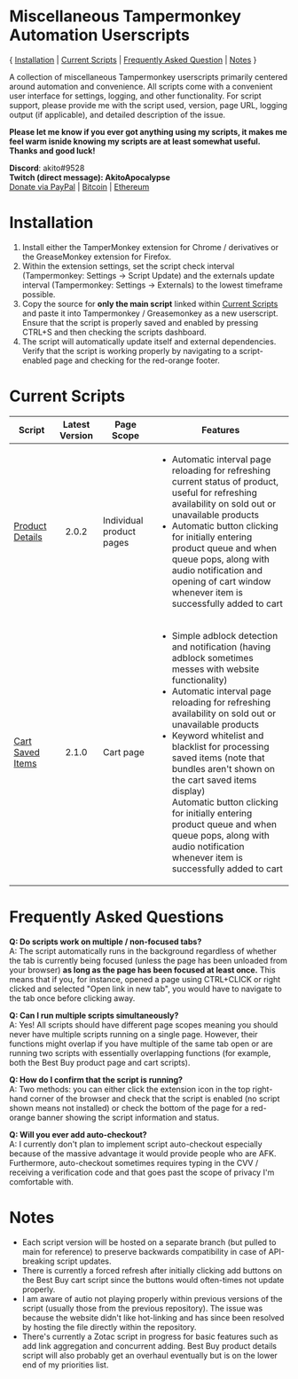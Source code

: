 # Miscellaneous Tampermonkey Automation Userscripts  
{ [Installation](<https://github.com/albert-sun/tamper-scripts#Installation>) | [Current Scripts](<https://github.com/albert-sun/tamper-scripts#Current-Scripts>) | [Frequently Asked Question](<https://github.com/albert-sun/tamper-scripts#Frequently-Asked-Questions>) | [Notes](<https://github.com/albert-sun/tamper-scripts#Notes>) }

A collection of miscellaneous Tampermonkey userscripts primarily centered around automation and convenience. All scripts come with a convenient user interface for settings, logging, and other functionality. For script support, please provide me with the script used, version, page URL, logging output (if applicable), and detailed description of the issue.

 **Please let me know if you ever got anything using my scripts, it makes me feel warm isnide knowing my scripts are at least somewhat useful. Thanks and good luck!**  

**Discord**: akito#9528  
**Twitch (direct message): AkitoApocalypse**  
[Donate via PayPal](<https://www.paypal.com/donate?business=GFVTB9U2UGDL6&currency_code=USD>) | [Bitcoin](1KgcytPHXNwboNbXUN3ZyuASDZWt8Qcf1t) | [Ethereum](0xAf9EB617c81B050517E9A8826E4c93DcC182AeaD)  

# Installation  
1. Install either the TamperMonkey extension for Chrome / derivatives or the GreaseMonkey extension for Firefox. 
2. Within the extension settings, set the script check interval (Tampermonkey: Settings -> Script Update) and the externals update interval (Tampermonkey: Settings -> Externals) to the lowest timeframe possible.
3. Copy the source for **only the main script** linked within [Current Scripts](<https://github.com/albert-sun/tamper-scripts#Current-Scripts>) and paste it into Tampermonkey / Greasemonkey as a new userscript. Ensure that the script is properly saved and enabled by pressing CTRL+S and then checking the scripts dashboard.
4. The script will automatically update itself and external dependencies. Verify that the script is working properly by navigating to a script-enabled page and checking for the red-orange footer.

# Current Scripts
|Script|Latest Version|Page Scope|Features|
|----------------|:------------:|------------------------|--------|
|[Product Details](https://github.com/albert-sun/tamper-scripts/tree/bestbuy-products-2.1.0/bestbuy-products/script_main.js)|2.0.2|Individual product pages|<ul><li>Automatic interval page reloading for refreshing current status of product, useful for refreshing availability on sold out or unavailable products</li><li>Automatic button clicking for initially entering product queue and when queue pops, along with audio notification and opening of cart window whenever item is successfully added to cart</ul>|
|[Cart Saved Items](https://github.com/albert-sun/tamper-scripts/tree/bestbuy-cart-2.2.0/bestbuy-cart/script_main.js)|2.1.0|Cart page|<ul><li>Simple adblock detection and notification (having adblock sometimes messes with website functionality)<li>Automatic interval page reloading for refreshing availability on sold out or unavailable products</li><li>Keyword whitelist and blacklist for processing saved items (note that bundles aren't shown on the cart saved items display)</li></li>Automatic button clicking for initially entering product queue and when queue pops, along with audio notification whenever item is successfully added to cart</li></ul>|

# Frequently Asked Questions
**Q: Do scripts work on multiple / non-focused tabs?**  
A: The script automatically runs in the background regardless of whether the tab is currently being focused (unless the page has been unloaded from your browser) **as long as the page has been focused at least once.** This means that if you, for instance, opened a page using CTRL+CLICK or right clicked and selected "Open link in new tab", you would have to navigate to the tab once before clicking away.  

**Q: Can I run multiple scripts simultaneously?**  
A: Yes! All scripts should have different page scopes meaning you should never have multiple scripts running on a single page. However, their functions might overlap if you have multiple of the same tab open or are running two scripts with essentially overlapping functions (for example, both the Best Buy product page and cart scripts).  

**Q: How do I confirm that the script is running?**  
A: Two methods: you can either click the extension icon in the top right-hand corner of the browser and check that the script is enabled (no script shown means not installed) or check the bottom of the page for a red-orange banner showing the script information and status.  

**Q: Will you ever add auto-checkout?**  
A: I currently don't plan to implement script auto-checkout especially because of the massive advantage it would provide people who are AFK. Furthermore, auto-checkout sometimes requires typing in the CVV / receiving a verification code and that goes past the scope of privacy I'm comfortable with.  

# Notes
- Each script version will be hosted on a separate branch (but pulled to main for reference) to preserve backwards compatibility in case of API-breaking script updates.
- There is currently a forced refresh after initially clicking add buttons on the Best Buy cart script since the buttons would often-times not update properly.
- I am aware of autio not playing properly within previous versions of the script (usually those from the previous repository). The issue was because the website didn't like hot-linking and has since been resolved by hosting the file directly within the repository.
- There's currently a Zotac script in progress for basic features such as add link aggregation and concurrent adding. Best Buy product details script will also probably get an overhaul eventually but is on the lower end of my priorities list.